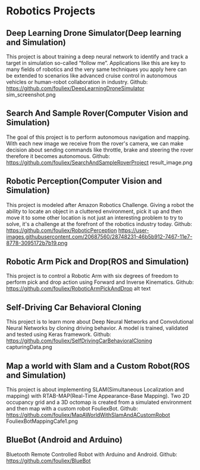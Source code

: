 # Robotics Projects
## Deep Learning Drone Simulator(Deep learning and Simulation)
This project is about training a deep neural network to identify and track a target in simulation so-called “follow me”. Applications like this are key to many fields of robotics and the very same techniques you apply here can be extended to scenarios like advanced cruise control in autonomous vehicles or human-robot collaboration in industry.
Github: https://github.com/fouliex/DeepLearningDroneSimulator
sim_screenshot.png
 
 
## Search And Sample Rover(Computer Vision and Simulation)
The goal of this project is to perform autonomous navigation and mapping. With each new image we receive from the rover's camera, we can make decision about sending commands like throttle, brake and steering the rover therefore it becomes autonomous.
Github: https://github.com/fouliex/SearchAndSampleRoverProject
result_image.png
 
## Robotic Perception(Computer Vision and Simulation)
This project is modeled after Amazon Robotics Challenge. Giving a robot the ability to locate an object in a cluttered environment, pick it up and then move it to some other location is not just an interesting problem to try to solve, it's a challenge at the forefront of the robotics industry today.
Github: https://github.com/fouliex/RoboticPerception
https://user-images.githubusercontent.com/20687560/28748231-46b5b912-7467-11e7-8778-3095172b7b19.png
 

## Robotic Arm Pick and Drop(ROS and Simulation)
This project is to control a Robotic Arm with six degrees of freedom to perform pick and drop action using Forward and Inverse Kinematics.
Github: https://github.com/fouliex/RoboticArmPickAndDrop
alt text
 

 
## Self-Driving Car Behavioral Cloning
This project is to learn more about Deep Neural Networks and Convolutional Neural Networks by cloning driving behavior. A model is trained, validated and tested using Keras framework.
Github: https://github.com/fouliex/SelfDrivingCarBehavioralCloning
capturingData.png
 
    
 
## Map a world with Slam and a Custom Robot(ROS and Simulation)
This project is about implementing SLAM(Simultaneous Localization and mapping) with RTAB-MAP(Real-Time Appearance-Base Mapping). Two 2D occupancy grid and a 3D octomap is created from a simulated environment and then map with a custom robot FouliexBot.
Github: https://github.com/fouliex/MapAWorldWithSlamAndACustomRobot
FouliexBotMappingCafe1.png
 
## BlueBot (Android and Arduino)
Bluetooth Remote Controlled Robot with Arduino and Android. Github: https://github.com/fouliex/BlueBot